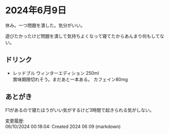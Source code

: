 # 2024年6月9日

休み。一つ問題を潰した。気分がいい。

遊びたかったけど問題を潰して気持ちよくなって寝てたからあんまり何もしてない。

## ドリンク

- レッドブル ウィンターエディション 250ml  
賞味期限切れそう。まだあと一本ある。
カフェイン80mg

## あとがき

F1があるので寝たほうがいい気がするけど3時間で起きられる気がしない。

変更履歴:  
06/10/2024 00:18:04: Created 2024 06 09 (markdown)  
